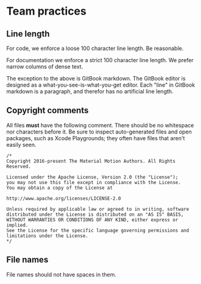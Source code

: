 # Team practices

## Line length

For code, we enforce a loose 100 character line length. Be reasonable.

For documentation we enforce a strict 100 character line length. We prefer narrow columns of dense text.

The exception to the above is GitBook markdown. The GitBook editor is designed as a what-you-see-is-what-you-get editor. Each "line" in GitBook markdown is a paragraph, and therefor has no artificial line length.

## Copyright comments

All files **must** have the following comment. There should be no whitespace nor characters before it. Be sure to inspect auto-generated files and open packages, such as Xcode Playgrounds; they often have files that aren't easily seen.


    /*
    Copyright 2016-present The Material Motion Authors. All Rights Reserved.

    Licensed under the Apache License, Version 2.0 (the "License");
    you may not use this file except in compliance with the License.
    You may obtain a copy of the License at

    http://www.apache.org/licenses/LICENSE-2.0

    Unless required by applicable law or agreed to in writing, software
    distributed under the License is distributed on an "AS IS" BASIS,
    WITHOUT WARRANTIES OR CONDITIONS OF ANY KIND, either express or implied.
    See the License for the specific language governing permissions and
    limitations under the License.
    */

## File names

File names should not have spaces in them.
